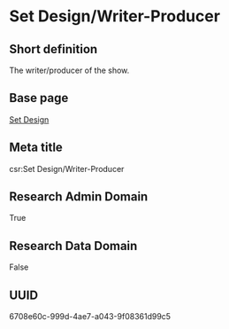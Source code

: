 # Set Design/Writer-Producer
## Short definition
The writer/producer of the show.
## Base page
[Set Design](https://github.com/EuroCRIS/CASRAI-Dictionairies/blob/main/Objects/Set%20Design.md)
## Meta title
csr:Set Design/Writer-Producer
## Research Admin Domain
True
## Research Data Domain
False
## UUID
6708e60c-999d-4ae7-a043-9f08361d99c5
